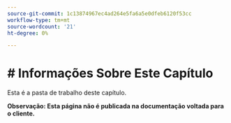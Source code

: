 ```yaml
---
source-git-commit: 1c13874967ec4ad264e5fa6a5e0dfeb6120f53cc
workflow-type: tm+mt
source-wordcount: '21'
ht-degree: 0%

---
```

# # Informações Sobre Este Capítulo

Esta é a pasta de trabalho deste capítulo.

**Observação: Esta página não é publicada na documentação voltada para o cliente.**
